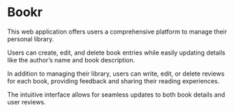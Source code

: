 # Bookr
This web application offers users a comprehensive platform to manage their personal library. 

Users can create, edit, and delete book entries while easily updating details like the author’s name and book description. 

In addition to managing their library, users can write, edit, or delete reviews for each book, providing feedback and sharing their reading experiences. 

The intuitive interface allows for seamless updates to both book details and user reviews.

